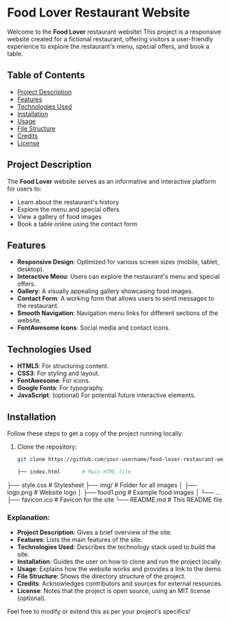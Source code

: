 # Food Lover Restaurant Website

Welcome to the **Food Lover** restaurant website! This project is a responsive website created for a fictional restaurant, offering visitors a user-friendly experience to explore the restaurant's menu, special offers, and book a table.

## Table of Contents

- [Project Description](#project-description)
- [Features](#features)
- [Technologies Used](#technologies-used)
- [Installation](#installation)
- [Usage](#usage)
- [File Structure](#file-structure)
- [Credits](#credits)
- [License](#license)

## Project Description

The **Food Lover** website serves as an informative and interactive platform for users to:

- Learn about the restaurant's history
- Explore the menu and special offers
- View a gallery of food images
- Book a table online using the contact form

## Features

- **Responsive Design**: Optimized for various screen sizes (mobile, tablet, desktop).
- **Interactive Menu**: Users can explore the restaurant's menu and special offers.
- **Gallery**: A visually appealing gallery showcasing food images.
- **Contact Form**: A working form that allows users to send messages to the restaurant.
- **Smooth Navigation**: Navigation menu links for different sections of the website.
- **FontAwesome Icons**: Social media and contact icons.

## Technologies Used

- **HTML5**: For structuring content.
- **CSS3**: For styling and layout.
- **FontAwesome**: For icons.
- **Google Fonts**: For typography.
- **JavaScript**: (optional) For potential future interactive elements.
  
## Installation

Follow these steps to get a copy of the project running locally:

1. Clone the repository:
   ```bash
   git clone https://github.com/your-username/food-lover-restaurant-website.git

   ├── index.html       # Main HTML file
├── style.css        # Stylesheet
├── img/             # Folder for all images
│   ├── logo.png     # Website logo
│   ├── food1.png    # Example food images
│   └── ...
├── favicon.ico      # Favicon for the site
└── README.md        # This README file


### Explanation:

- **Project Description**: Gives a brief overview of the site.
- **Features**: Lists the main features of the site.
- **Technologies Used**: Describes the technology stack used to build the site.
- **Installation**: Guides the user on how to clone and run the project locally.
- **Usage**: Explains how the website works and provides a link to the demo.
- **File Structure**: Shows the directory structure of the project.
- **Credits**: Acknowledges contributors and sources for external resources.
- **License**: Notes that the project is open source, using an MIT license (optional). 

Feel free to modify or extend this as per your project's specifics!


